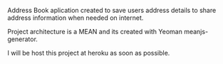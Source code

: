 Address Book aplication created to save users address details to share address information when needed on internet.

Project architecture is a MEAN and its created with Yeoman meanjs-generator.

I will be host this project at heroku as soon as possible.